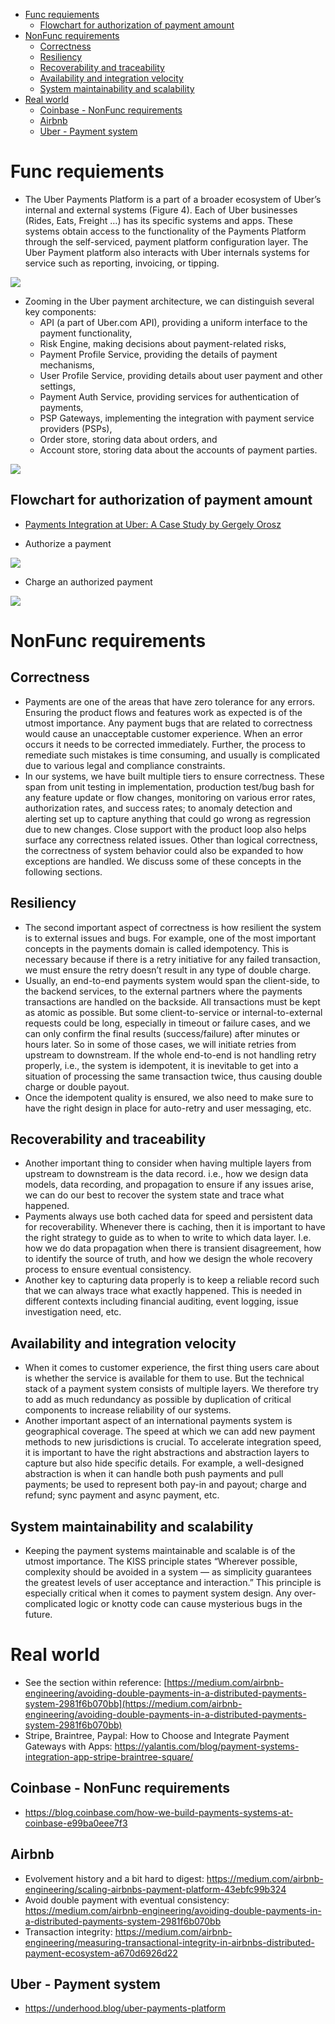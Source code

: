 - [Func requiements](#func-requiements)
  - [Flowchart for authorization of payment amount](#flowchart-for-authorization-of-payment-amount)
- [NonFunc requirements](#nonfunc-requirements)
  - [Correctness](#correctness)
  - [Resiliency](#resiliency)
  - [Recoverability and traceability](#recoverability-and-traceability)
  - [Availability and integration velocity](#availability-and-integration-velocity)
  - [System maintainability and scalability](#system-maintainability-and-scalability)
- [Real world](#real-world)
  - [Coinbase - NonFunc requirements](#coinbase---nonfunc-requirements)
  - [Airbnb](#airbnb)
  - [Uber - Payment system](#uber---payment-system)

# Func requiements
* The Uber Payments Platform is a part of a broader ecosystem of Uber’s internal and external systems (Figure 4). Each of Uber businesses (Rides, Eats, Freight …) has its specific systems and apps. These systems obtain access to the functionality of the Payments Platform through the self-serviced, payment platform configuration layer. The Uber Payment platform also interacts with Uber internals systems for service such as reporting, invoicing, or tipping.

![](../.gitbook/assets/payment_component.png)

* Zooming in the Uber payment architecture, we can distinguish several key components:
  * API (a part of Uber.com API), providing a uniform interface to the payment functionality,
  * Risk Engine, making decisions about payment-related risks,
  * Payment Profile Service, providing the details of payment mechanisms,
  * User Profile Service, providing details about user payment and other settings,
  * Payment Auth Service, providing services for authentication of payments,
  * PSP Gateways, implementing the integration with payment service providers (PSPs),
  * Order store, storing data about orders, and
  * Account store, storing data about the accounts of payment parties.

![](../.gitbook/assets/payment_component_detailed.png)

## Flowchart for authorization of payment amount
* [Payments Integration at Uber: A Case Study by Gergely Orosz](https://www.youtube.com/watch?v=yooCE5B0SRA&feature=emb_title)

* Authorize a payment

![](../.gitbook/assets/payment_authorization_payment.png)

* Charge an authorized payment

![](../.gitbook/assets/payment_charge_authorization.png)

# NonFunc requirements
## Correctness
* Payments are one of the areas that have zero tolerance for any errors. Ensuring the product flows and features work as expected is of the utmost importance. Any payment bugs that are related to correctness would cause an unacceptable customer experience. When an error occurs it needs to be corrected immediately. Further, the process to remediate such mistakes is time consuming, and usually is complicated due to various legal and compliance constraints.
* In our systems, we have built multiple tiers to ensure correctness. These span from unit testing in implementation, production test/bug bash for any feature update or flow changes, monitoring on various error rates, authorization rates, and success rates; to anomaly detection and alerting set up to capture anything that could go wrong as regression due to new changes. Close support with the product loop also helps surface any correctness related issues.
Other than logical correctness, the correctness of system behavior could also be expanded to how exceptions are handled. We discuss some of these concepts in the following sections.

## Resiliency
* The second important aspect of correctness is how resilient the system is to external issues and bugs. For example, one of the most important concepts in the payments domain is called idempotency. This is necessary because if there is a retry initiative for any failed transaction, we must ensure the retry doesn’t result in any type of double charge.
* Usually, an end-to-end payments system would span the client-side, to the backend services, to the external partners where the payments transactions are handled on the backside. All transactions must be kept as atomic as possible. But some client-to-service or internal-to-external requests could be long, especially in timeout or failure cases, and we can only confirm the final results (success/failure) after minutes or hours later. So in some of those cases, we will initiate retries from upstream to downstream. If the whole end-to-end is not handling retry properly, i.e., the system is idempotent, it is inevitable to get into a situation of processing the same transaction twice, thus causing double charge or double payout.
* Once the idempotent quality is ensured, we also need to make sure to have the right design in place for auto-retry and user messaging, etc.

## Recoverability and traceability
* Another important thing to consider when having multiple layers from upstream to downstream is the data record. i.e., how we design data models, data recording, and propagation to ensure if any issues arise, we can do our best to recover the system state and trace what happened.
* Payments always use both cached data for speed and persistent data for recoverability. Whenever there is caching, then it is important to have the right strategy to guide as to when to write to which data layer. I.e. how we do data propagation when there is transient disagreement, how to identify the source of truth, and how we design the whole recovery process to ensure eventual consistency.
* Another key to capturing data properly is to keep a reliable record such that we can always trace what exactly happened. This is needed in different contexts including financial auditing, event logging, issue investigation need, etc.

## Availability and integration velocity
* When it comes to customer experience, the first thing users care about is whether the service is available for them to use. But the technical stack of a payment system consists of multiple layers. We therefore try to add as much redundancy as possible by duplication of critical components to increase reliability of our systems.
* Another important aspect of an international payments system is geographical coverage. The speed at which we can add new payment methods to new jurisdictions is crucial. To accelerate integration speed, it is important to have the right abstractions and abstraction layers to capture but also hide specific details. For example, a well-designed abstraction is when it can handle both push payments and pull payments; be used to represent both pay-in and payout; charge and refund; sync payment and async payment, etc.

## System maintainability and scalability
* Keeping the payment systems maintainable and scalable is of the utmost importance. The KISS principle states “Wherever possible, complexity should be avoided in a system — as simplicity guarantees the greatest levels of user acceptance and interaction.” This principle is especially critical when it comes to payment system design. Any over-complicated logic or knotty code can cause mysterious bugs in the future.


# Real world
* See the section within reference: [https://medium.com/airbnb-engineering/avoiding-double-payments-in-a-distributed-payments-system-2981f6b070bb](https://medium.com/airbnb-engineering/avoiding-double-payments-in-a-distributed-payments-system-2981f6b070bb)
* Stripe, Braintree, Paypal: How to Choose and Integrate Payment Gateways with Apps: https://yalantis.com/blog/payment-systems-integration-app-stripe-braintree-square/

## Coinbase - NonFunc requirements
* https://blog.coinbase.com/how-we-build-payments-systems-at-coinbase-e99ba0eee7f3

## Airbnb
* Evolvement history and a bit hard to digest: https://medium.com/airbnb-engineering/scaling-airbnbs-payment-platform-43ebfc99b324
* Avoid double payment with eventual consistency: https://medium.com/airbnb-engineering/avoiding-double-payments-in-a-distributed-payments-system-2981f6b070bb
* Transaction integrity: https://medium.com/airbnb-engineering/measuring-transactional-integrity-in-airbnbs-distributed-payment-ecosystem-a670d6926d22

## Uber - Payment system
* https://underhood.blog/uber-payments-platform

